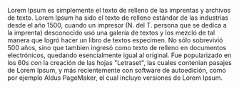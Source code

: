 Lorem Ipsum es simplemente el texto de relleno de las 
imprentas y archivos de texto. Lorem Ipsum ha sido el 
texto de relleno estándar de las industrias desde el año 
1500, cuando un impresor (N. del T. persona que se dedica 
a la imprenta) desconocido usó una galería de textos y 
los mezcló de tal manera que logró hacer un libro de 
textos especimen. No sólo sobrevivió 500 años, sino que 
tambien ingresó como texto de relleno en documentos
electrónicos, quedando esencialmente igual al original.
Fue popularizado en los 60s con la creación de las hojas 
"Letraset", las cuales contenian pasajes de Lorem Ipsum, 
y más recientemente con software de autoedición, como por
ejemplo Aldus PageMaker, el cual incluye versiones de
Lorem Ipsum.
